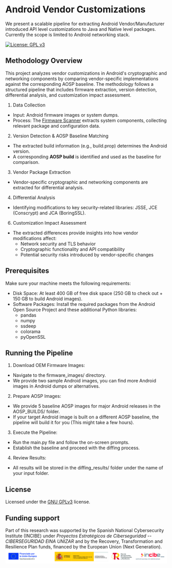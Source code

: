 # Android Vendor Customizations
We present a scalable pipeline for extracting Android Vendor/Manufacturer introduced API level customizations to Java and Native level packages. Currently the scope is limited to Android networking stack.

[![License: GPL v3](https://img.shields.io/badge/License-GPLv3-blue.svg)](https://www.gnu.org/licenses/gpl-3.0)

## Methodology Overview

This project analyzes vendor customizations in Android's cryptographic and networking components by comparing vendor-specific implementations against the corresponding AOSP baseline. The methodology follows a structured pipeline that includes firmware extraction, version detection, differential analysis, and customization impact assessment. 

1. Data Collection
  - Input: Android firmware images or system dumps.
  - Process: The [Firmware Scanner](https://play.google.com/store/apps/details?id=org.imdea.networks.iag.preinstalleduploader&pcampaignid=web_share) extracts system components, collecting relevant package and configuration data.

2. Version Detection & AOSP Baseline Matching
  - The extracted build information (e.g., build.prop) determines the Android version.
  - A corresponding **AOSP build** is identified and used as the baseline for comparison.

3. Vendor Package Extraction
  - Vendor-specific cryptographic and networking components are extracted for differential analysis.
   
4. Differential Analysis

  - Identifying modifications to key security-related libraries: JSSE, JCE (Conscrypt) and JCA (BoringSSL).

6. Customization Impact Assessment

  - The extracted differences provide insights into how vendor modifications affect:
    - Network security and TLS behavior
    - Cryptographic functionality and API compatibility
    - Potential security risks introduced by vendor-specific changes
   
## Prerequisites

Make sure your machine meets the following requirements:

- Disk Space: At least 400 GB of free disk space (250 GB to check out + 150 GB to build Android images).
- Software Packages: Install the required packages from the Android Open Source Project and these additional Python libraries:
    - pandas
    - numpy
    - ssdeep
    - colorama
    - pyOpenSSL

## Running the Pipeline

1. Download OEM Firmware Images:

  - Navigate to the firmware_images/ directory.
  - We provide two sample Android images, you can find more Android images in Android dumps or alternatives. 

    
2. Prepare AOSP Images:

  - We provide 5 baseline AOSP images for major Android releases in the AOSP_BUILDS/ folder.
  - If your target Android image is built on a different AOSP baseline, the pipeline will build it for you (This might take a few hours).

3. Execute the Pipeline:

  - Run the main.py file and follow the on-screen prompts.
  - Establish the baseline and proceed with the diffing process.
    
4. Review Results:
   
  - All results will be stored in the diffing_results/ folder under the name of your input folder.


## License

Licensed under the  [GNU GPLv3](LICENSE) license.

## Funding support

Part of this research was supported by the Spanish National Cybersecurity Institute (INCIBE) under <i>Proyectos Estratégicos de Ciberseguridad -- CIBERSEGURIDAD EINA UNIZAR</i> and by the Recovery, Transformation and Resilience Plan funds, financed by the European Union (Next Generation).
![Funding logo](misc/images/BandaLogos_INCIBE_es-100.jpg)
